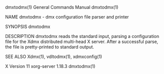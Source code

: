 dmxtodmx(1)                                                                                General Commands Manual                                                                                dmxtodmx(1)



NAME
       dmxtodmx - dmx configuration file parser and printer

SYNOPSIS
       dmxtodmx

DESCRIPTION
       dmxtodmx reads the standard input, parsing a configuration file for the Xdmx distributed multi-head X server.  After a successful parse, the file is pretty-printed to standard output.

SEE ALSO
       Xdmx(1), vdltodmx(1), xdmxconfig(1)



X Version 11                                                                                  xorg-server 1.18.3                                                                                  dmxtodmx(1)
